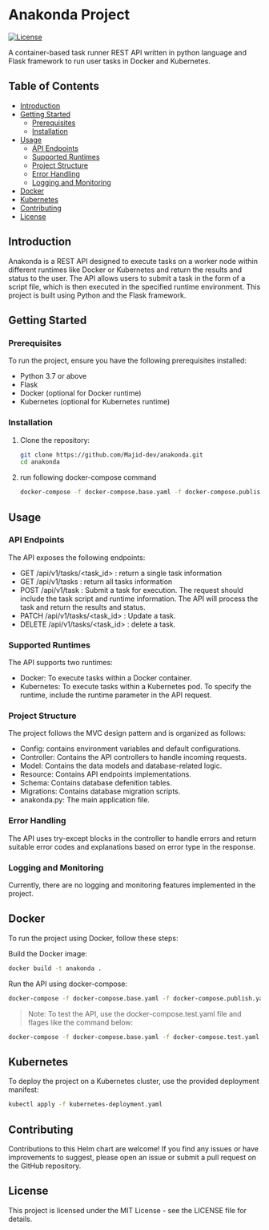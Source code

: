 # Anakonda Project
[![License](https://img.shields.io/badge/License-MIT-blue.svg)](https://opensource.org/licenses/MIT)

A container-based task runner REST API written in python language and
Flask framework to run user tasks in Docker and Kubernetes.

## Table of Contents
- [Introduction](#Introduction)
- [Getting Started](#Getting-Started)
    - [Prerequisites](#Prerequisites)
    - [Installation](#Installation)
- [Usage](#Usage)
    - [API Endpoints](#API-Endpoints)
    - [Supported Runtimes](#Supported-Runtimes)
    - [Project Structure](#Project-Structure)
    - [Error Handling](#Error-Handling)
    - [Logging and Monitoring](#Logging-and-Monitoring)
- [Docker](#Docker)
- [Kubernetes](#Kubernetes)
- [Contributing](#Contributing)
- [License](#License)

## Introduction
Anakonda is a REST API designed to execute tasks on a worker node within different runtimes like Docker or Kubernetes and return the results and status to the user. The API allows users to submit a task in the form of a script file, which is then executed in the specified runtime environment. This project is built using Python and the Flask framework.

## Getting Started

### Prerequisites

To run the project, ensure you have the following prerequisites installed:

- Python 3.7 or above
- Flask
- Docker (optional for Docker runtime)
- Kubernetes (optional for Kubernetes runtime)

### Installation

1. Clone the repository:
   ```bash
   git clone https://github.com/Majid-dev/anakonda.git
   cd anakonda
   ```
2. run following docker-compose command
    ```bash
    docker-compose -f docker-compose.base.yaml -f docker-compose.publish.yaml up -d
    ```

## Usage
### API Endpoints
The API exposes the following endpoints:
- GET /api/v1/tasks/<task_id> : return a single task information
- GET /api/v1/tasks : return all tasks information
- POST /api/v1/task : Submit a task for execution. The request should include the task script and runtime information. The API will process the task and return the results and status.
- PATCH /api/v1/tasks/<task_id> : Update a task.
- DELETE /api/v1/tasks/<task_id> : delete a task.


### Supported Runtimes
The API supports two runtimes:
- Docker: To execute tasks within a Docker container.
- Kubernetes: To execute tasks within a Kubernetes pod.
To specify the runtime, include the runtime parameter in the API request.

### Project Structure
The project follows the MVC design pattern and is organized as follows:
- Config: contains environment variables and default configurations.
- Controller: Contains the API controllers to handle incoming requests.
- Model: Contains the data models and database-related logic.
- Resource: Contains API endpoints implementations.
- Schema: Contains database defenition tables.
- Migrations: Contains database migration scripts.
- anakonda.py: The main application file.

### Error Handling
The API uses try-except blocks in the controller to handle errors and return suitable error codes and explanations based on error type in the response.

### Logging and Monitoring
Currently, there are no logging and monitoring features implemented in the project.

## Docker
To run the project using Docker, follow these steps:

Build the Docker image:
```bash
docker build -t anakonda .
```
Run the API using docker-compose:
```bash
docker-compose -f docker-compose.base.yaml -f docker-compose.publish.yaml up -d
```
> Note: To test the API, use the docker-compose.test.yaml file and flages like the command below:
```bash
docker-compose -f docker-compose.base.yaml -f docker-compose.test.yaml up --build --abort-on-container-exit --exit-code-from anakonda
```

## Kubernetes
To deploy the project on a Kubernetes cluster, use the provided deployment manifest:
```bash
kubectl apply -f kubernetes-deployment.yaml
```

## Contributing
Contributions to this Helm chart are welcome! If you find any issues or have improvements to suggest, please open an issue or submit a pull request on the GitHub repository.

## License
This project is licensed under the MIT License - see the LICENSE file for details.